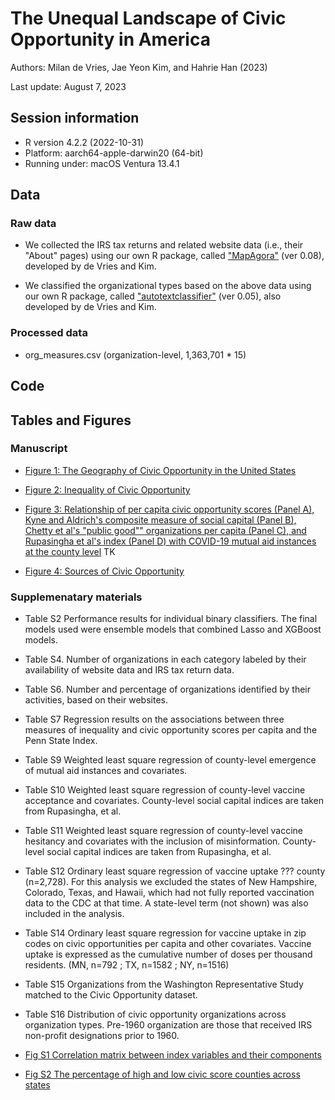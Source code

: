 # The Unequal Landscape of Civic Opportunity in America

Authors: Milan de Vries, Jae Yeon Kim, and Hahrie Han (2023)

Last update: August 7, 2023

## Session information 

* R version 4.2.2 (2022-10-31)
* Platform: aarch64-apple-darwin20 (64-bit)
* Running under: macOS Ventura 13.4.1

## Data 

### Raw data 

* We collected the IRS tax returns and related website data (i.e., their "About" pages) using our own R package, called ["MapAgora"](https://snfagora.github.io/MapAgora/) (ver 0.08), developed by de Vries and Kim.

* We classified the organizational types based on the above data using our own R package, called ["autotextclassifier"](https://snfagora.github.io/autotextclassifier/) (ver 0.05), also developed by de Vries and Kim.

### Processed data 

* org_measures.csv (organization-level, 1,363,701 * 15)

## Code 

## Tables and Figures 

### Manuscript

* [Figure 1: The Geography of Civic Opportunity in the United States](https://github.com/snfagora/map_civic_opportunity/blob/main/plots/figure1.pdf)

* [Figure 2: Inequality of Civic Opportunity](https://github.com/snfagora/map_civic_opportunity/blob/main/plots/figure2.pdf)

* [Figure 3: Relationship of per capita civic opportunity scores (Panel A), Kyne and Aldrich's composite measure of social capital (Panel B), Chetty et al's "public good"" organizations per capita (Panel C), and Rupasingha et al's index (Panel D) with COVID-19 mutual aid instances at the county level](https://github.com/snfagora/map_civic_opportunity/blob/main/plots/figure3.pdf) TK

* [Figure 4: Sources of Civic Opportunity](https://github.com/snfagora/map_civic_opportunity/blob/main/plots/figure4.pdf)

### Supplemenatary materials 

* Table S2 Performance results for individual binary classifiers. The final models used were ensemble models that combined Lasso and XGBoost models. 

* Table S4. Number of organizations in each category labeled by their availability of website data and IRS tax return data.  

* Table S6. Number and percentage of organizations identified by their activities, based on their websites. 

* Table S7 Regression results on the associations between three measures of inequality and civic opportunity scores per capita and the Penn State Index.  

* Table S9 Weighted least square regression of county-level emergence of mutual aid instances and covariates.  

* Table S10 Weighted least square regression of county-level vaccine acceptance and covariates. County-level social capital indices are taken from Rupasingha, et al. 

* Table S11 Weighted least square regression of county-level vaccine hesitancy and covariates with the inclusion of misinformation. County-level social capital indices are taken from Rupasingha, et al. 

* Table S12 Ordinary least square regression of vaccine uptake ??? county (n=2,728). For this analysis we excluded the states of New Hampshire, Colorado, Texas, and Hawaii, which had not fully reported vaccination data to the CDC at that time. A state-level term (not shown) was also included in the analysis. 

* Table S14 Ordinary least square regression for vaccine uptake in zip codes on civic opportunities per capita and other covariates. Vaccine uptake is expressed as the cumulative number of doses per thousand residents. (MN, n=792 ; TX, n=1582 ; NY, n=1516) 

* Table S15 Organizations from the Washington Representative Study matched to the Civic Opportunity dataset. 

* Table S16 Distribution of civic opportunity organizations across organization types. Pre-1960 organization are those that received IRS non-profit designations prior to 1960. 

* [Fig S1 Correlation matrix between index variables and their components](https://github.com/snfagora/map_civic_opportunity/blob/main/plots/figure_s1.pdf)

* [Fig S2 The percentage of high and low civic score counties across states](https://github.com/snfagora/map_civic_opportunity/blob/main/plots/figure_s2.pdf)